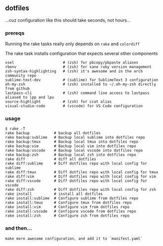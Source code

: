 dotfiles
--------

...cuz configuration like this should take seconds, not hours...

### prereqs

Running the rake tasks really only depends on `rake` and `colordiff`

The rake task installs configuration that expects several other components

    xsel                      # (zsh) for pbcopy/pbpaste aliases
    rbenv                     # (zsh) for sane ruby version management
    zsh-syntax-highlighting   # (zsh) it's awesome and in the arch community repo
    sublime-text-dev          # (sublime) for SublimeText 3 configuration
    oh-my-zsh                 # (zsh) installed to ~/.oh-my-zsh directly from github
    lastpass-cli              # (zsh) command line access to lastpass aliased to lpp and lpu
    source-highlight          # (zsh) for ccat alias
    visual-studio-code        # (vscode) for VS Code configuration

### usage

    $ rake -T
    rake backup           # backup all dotfiles
    rake backup:sublime   # Backup local sublime into dotfiles repo
    rake backup:tmux      # Backup local tmux into dotfiles repo
    rake backup:vim       # Backup local vim into dotfiles repo
    rake backup:vscode    # Backup local vscode into dotfiles repo
    rake backup:zsh       # Backup local zsh into dotfiles repo
    rake diff             # diff all dotfiles
    rake diff:sublime     # Diff dotfiles repo with local config for sublime
    rake diff:tmux        # Diff dotfiles repo with local config for tmux
    rake diff:vim         # Diff dotfiles repo with local config for vim
    rake diff:vscode      # Diff dotfiles repo with local config for vscode
    rake diff:zsh         # Diff dotfiles repo with local config for zsh
    rake install          # install all dotfiles
    rake install:sublime  # Configure sublime from dotfiles repo
    rake install:tmux     # Configure tmux from dotfiles repo
    rake install:vim      # Configure vim from dotfiles repo
    rake install:vscode   # Configure vscode from dotfiles repo
    rake install:zsh      # Configure zsh from dotfiles repo

### and then...

    make more awesome configuration, and add it to `manifest.yaml`

